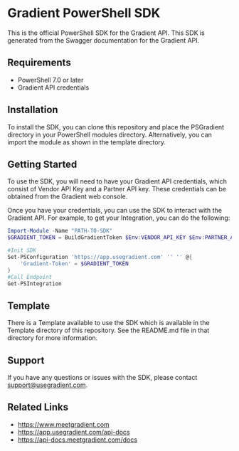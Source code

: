 # Gradient PowerShell SDK
This is the official PowerShell SDK for the Gradient API. This SDK is generated from the Swagger documentation for 
the Gradient API.

## Requirements
- PowerShell 7.0 or later
- Gradient API credentials

## Installation
To install the SDK, you can clone this repository and place the PSGradient directory in your PowerShell modules 
directory. Alternatively, you can import the module as shown in the template directory.

## Getting Started
To use the SDK, you will need to have your Gradient API credentials, which consist of Vendor API Key and a Partner 
API key. 
These 
credentials can be obtained from the Gradient web console.

Once you have your credentials, you can use the SDK to interact with the Gradient API. For example, to get your 
Integration, 
you 
can do the following:

```powershell
Import-Module -Name "PATH-TO-SDK"
$GRADIENT_TOKEN = BuildGradientToken $Env:VENDOR_API_KEY $Env:PARTNER_API_KEY

#Init SDK
Set-PSConfiguration 'https://app.usegradient.com' '' '' @{
    'Gradient-Token' = $GRADIENT_TOKEN
}
#Call Endpoint
Get-PSIntegration
```


## Template
There is a Template available to use the SDK which is available in the Template directory of this repository. See 
the README.md 
file in that directory for more information.

## Support
If you have any questions or issues with the SDK, please contact support@usegradient.com.

## Related Links
* https://www.meetgradient.com
* https://app.usegradient.com/api-docs
* https://api-docs.meetgradient.com/docs